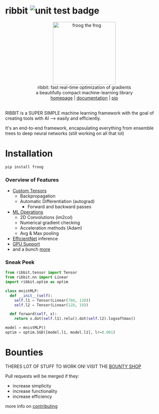 # ribbit <img src="https://github.com/kevbuh/ribbit/actions/workflows/test.yml/badge.svg" alt="unit test badge" >
<div align="center" >
  <img src="https://raw.githubusercontent.com/kevbuh/ribbit/main/assets/froog.png" alt="froog the frog" height="200">
  <br/>
  ribbit: fast real-time optimization of gradients 
  <br/>
  a beautifully compact machine-learning library
  <br/>
  <a href="https://github.com/kevbuh/ribbit">homepage</a> | <a href="https://github.com/kevbuh/ribbit/tree/main/docs">documentation</a> | <a href="https://pypi.org/project/froog/">pip</a>
  <br/>
  <br/>
</div>

RIBBIT is a SUPER SIMPLE machine learning framework with the goal of creating tools with AI --> easily and efficiently.

It's an end-to-end framework, encapsulating everything from ensemble trees to deep neural networks (still working on all that lol)

# Installation
```bash
pip install froog
```

### Overview of Features
- <a href="https://github.com/kevbuh/ribbit/blob/main/ribbit/tensor.py">Custom Tensors</a> 
  - Backpropagation
  - Automatic Differentiation (autograd)
      - Forward and backward passes
- <a href="https://github.com/kevbuh/ribbit/blob/main/ribbit/ops.py">ML Operations</a> 
  - 2D Convolutions (im2col)
  - Numerical gradient checking
  - Acceleration methods (Adam)
  - Avg & Max pooling
- <a href="https://github.com/kevbuh/ribbit/blob/main/models/efficientnet.py">EfficientNet</a> inference
- <a href="https://github.com/kevbuh/ribbit/blob/main/ribbit/ops_gpu.py">GPU Support</a> 
- and a bunch <a href="https://github.com/kevbuh/ribbit/tree/main/ribbit">more</a> 

### Sneak Peek
```python
from ribbit.tensor import Tensor
from ribbit.nn import Linear
import ribbit.optim as optim

class mnistMLP:
  def __init__(self):
    self.l1 = Tensor(Linear(784, 128))
    self.l2 = Tensor(Linear(128, 10))

  def forward(self, x):
    return x.dot(self.l1).relu().dot(self.l2).logsoftmax()

model = mnistMLP()
optim = optim.SGD([model.l1, model.l2], lr=0.001)
```

# Bounties
THERES LOT OF STUFF TO WORK ON! VISIT THE <a href="https://github.com/kevbuh/ribbit/blob/main/docs/bounties.md">BOUNTY SHOP</a>

Pull requests will be merged if they:
* increase simplicity
* increase functionality
* increase efficiency

more info on <a href="https://github.com/kevbuh/ribbit/blob/main/docs/contributing.md">contributing</a>